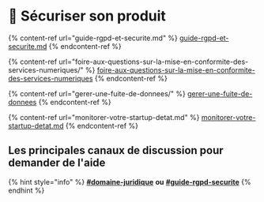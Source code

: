 # 🔐 Sécuriser son produit

{% content-ref url="guide-rgpd-et-securite.md" %}
[guide-rgpd-et-securite.md](guide-rgpd-et-securite.md)
{% endcontent-ref %}

{% content-ref url="foire-aux-questions-sur-la-mise-en-conformite-des-services-numeriques/" %}
[foire-aux-questions-sur-la-mise-en-conformite-des-services-numeriques](foire-aux-questions-sur-la-mise-en-conformite-des-services-numeriques/)
{% endcontent-ref %}

{% content-ref url="gerer-une-fuite-de-donnees/" %}
[gerer-une-fuite-de-donnees](gerer-une-fuite-de-donnees/)
{% endcontent-ref %}

{% content-ref url="monitorer-votre-startup-detat.md" %}
[monitorer-votre-startup-detat.md](monitorer-votre-startup-detat.md)
{% endcontent-ref %}

## Les principales canaux de discussion pour demander de l'aide

{% hint style="info" %}
[**#domaine-juridique**](https://mattermost.incubateur.net/betagouv/channels/domaine-juridique) **ou** [**#guide-rgpd-securite**](https://mattermost.incubateur.net/betagouv/channels/ctwtvd6ma)
{% endhint %}
